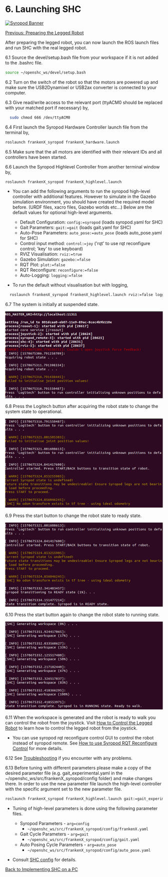 # 6. Launching SHC

[![Syropod Banner](https://i.imgur.com/QyMTwG3.jpg "CSIRO Robotics")](https://research.csiro.au/robotics/)

[Previous: Preparing the Legged Robot](shc_pc_prepare_hexapod.md)

After preparing the legged robot, you can now launch the ROS launch files and run SHC with the real legged robot.

6.1 Source the devel/setup.bash file from your workspace if it is not added to the .bashrc file.

```bash
source ~/openshc_ws/devel/setup.bash
```

6.2 Turn on the switch of the robot so that the motors are powered up and make sure the USB2Dynamixel or USB2ax converter is connected to your computer.

6.3 Give read/write access to the relevant port (ttyACM0 should be replaced with your matched port if necessary) by,

```bash
  sudo chmod 666 /dev/ttyACM0
```

6.4 First launch the Syropod Hardware Controller launch file from the terminal by,

```bash
roslaunch frankenX_syropod frankenX_hardware.launch
```

6.5 Make sure that the all motors are identified with their relevant IDs and all controllers have been started.

6.6 Launch the Syropod Highlevel Controller from another terminal window by,

```bash
roslaunch frankenX_syropod frankenX_highlevel.launch
```

* You can add the following arguments to run the syropod high-level controller with additional features. However to simulate in the Gazebo simulation environment, you should have created the required model before. (URDF files, xacro files, Gazebo worlds etc...) Below are the default values for optional high-level arguments.

  * Default Configuration: `config:=syropod` (loads syropod.yaml for SHC)
  * Gait Parameters: `gait:=gait` (loads gait.yaml for SHC)
  * Auto-Pose Parameters: `auto_pose:=auto_pose` (loads auto_pose.yaml for SHC)
  * Control input method: `control:=joy` ('rqt' to use rqt reconfigure control; 'key' to use keyboard)
  * RVIZ Visualisation: `rviz:=true`
  * Gazebo Simulation: `gazebo:=false`
  * RQT Plot: `plot:=false`
  * RQT Reconfigure: `reconfigure:=false`
  * Auto-Logging: `logging:=false`

* To run the default without visualisation but with logging,

```bash
  roslaunch frankenX_syropod frankenX_highlevel.launch rviz:=false logging:=true
```

6.7 The system is initially at suspended state.

![suspended_state](media/suspended_state.png "Suspended State")

6.8 Press the Logitech button after acquiring the robot state to change the system state to operational.

![operational_state](media/operational_state.png "Operational State")

6.9 Press the start button to change the robot state to ready state.

![ready_state](media/ready_state.png "Ready State")

6.10 Press the start button again to change the robot state to running state.

![running_state](media/running_state.png "Running State")

6.11 When the workspace is generated and the robot is ready to walk you can control the robot from the joystick. Visit [How to Control the Legged Robot](shc_guide_hexapod.md) to learn how to control the legged robot from the joystick.

* You can use syropod rqt reconfigure control GUI to control the robot instead of syropod remote. See [How to use Syropod RQT Reconfigure Control](shc_rqt_reconfigure_control.md) for more details.

[//]: # (Insert the embedded link of PhantomX implementation with PC.mp4 here)

6.12 See [Troubleshooting](troubleshooting.md) if you encounter with any problems.

6.13 Before tuning with different parameters please make a copy of the desired parameter file (e.g. gait_experimental.yaml in the ~/openshc_ws/src/frankenX_syropod/config folder) and make changes there. In order to use the new parameter file launch the high-level controller with the specific argument set to the new parameter file.

```bash
roslaunch frankenX_syropod frankenX_highlevel.launch gait:=gait_experimental
```

* Tuning of high-level parameters is done using the following parameter files.

  * Syropod Parameters - `arg=config`
    * `~/openshc_ws/src/frankenX_syropod/config/frankenX.yaml`
  * Gait Cycle Parameters - `arg=gait`
    * `~/openshc_ws/src/frankenX_syropod/config/gait.yaml`
  * Auto Posing Cycle Parameters - `arg=auto_pose`
    * `~/openshc_ws/src/frankenX_syropod/config/auto_pose.yaml`

* Consult [SHC config](https://github.com/csiro-robotics/syropod_highlevel_controller/tree/master/config) for details.

[Back to Implementing SHC on a PC](shc_pc.md)
